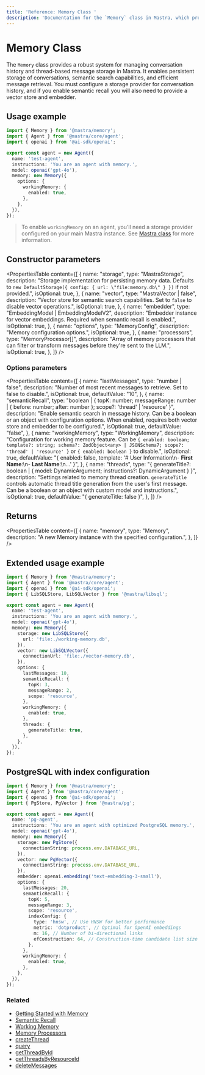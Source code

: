 ```yaml
---
title: 'Reference: Memory Class '
description: 'Documentation for the `Memory` class in Mastra, which provides a robust system for managing conversation history and thread-based message storage.'
---
```


# Memory Class

The `Memory` class provides a robust system for managing conversation history and thread-based message storage in Mastra. It enables persistent storage of conversations, semantic search capabilities, and efficient message retrieval. You must configure a storage provider for conversation history, and if you enable semantic recall you will also need to provide a vector store and embedder.

## Usage example

```typescript filename="src/mastra/agents/test-agent.ts" showLineNumbers copy
import { Memory } from '@mastra/memory';
import { Agent } from '@mastra/core/agent';
import { openai } from '@ai-sdk/openai';

export const agent = new Agent({
  name: 'test-agent',
  instructions: 'You are an agent with memory.',
  model: openai('gpt-4o'),
  memory: new Memory({
    options: {
      workingMemory: {
        enabled: true,
      },
    },
  }),
});
```

> To enable `workingMemory` on an agent, you’ll need a storage provider configured on your main Mastra instance. See [Mastra class](../core/mastra-class) for more information.

## Constructor parameters

<PropertiesTable
content={[
{
name: "storage",
type: "MastraStorage",
description: "Storage implementation for persisting memory data. Defaults to `new DefaultStorage({ config: { url: \"file:memory.db\" } })` if not provided.",
isOptional: true,
},
{
name: "vector",
type: "MastraVector | false",
description: "Vector store for semantic search capabilities. Set to `false` to disable vector operations.",
isOptional: true,
},
{
name: "embedder",
type: "EmbeddingModel<string> | EmbeddingModelV2<string>",
description: "Embedder instance for vector embeddings. Required when semantic recall is enabled.",
isOptional: true,
},
{
name: "options",
type: "MemoryConfig",
description: "Memory configuration options.",
isOptional: true,
},
{
name: "processors",
type: "MemoryProcessor[]",
description: "Array of memory processors that can filter or transform messages before they're sent to the LLM.",
isOptional: true,
},
]}
/>

### Options parameters

<PropertiesTable
content={[
{
name: "lastMessages",
type: "number | false",
description: "Number of most recent messages to retrieve. Set to false to disable.",
isOptional: true,
defaultValue: "10",
},
{
name: "semanticRecall",
type: "boolean | { topK: number; messageRange: number | { before: number; after: number }; scope?: 'thread' | 'resource' }",
description: "Enable semantic search in message history. Can be a boolean or an object with configuration options. When enabled, requires both vector store and embedder to be configured.",
isOptional: true,
defaultValue: "false",
},
{
name: "workingMemory",
type: "WorkingMemory",
description: "Configuration for working memory feature. Can be `{ enabled: boolean; template?: string; schema?: ZodObject<any> | JSONSchema7; scope?: 'thread' | 'resource' }` or `{ enabled: boolean }` to disable.",
isOptional: true,
defaultValue: "{ enabled: false, template: '# User Information\\n- **First Name**:\\n- **Last Name**:\\n...' }",
},
{
name: "threads",
type: "{ generateTitle?: boolean | { model: DynamicArgument<MastraLanguageModel>; instructions?: DynamicArgument<string> } }",
description: "Settings related to memory thread creation. `generateTitle` controls automatic thread title generation from the user's first message. Can be a boolean or an object with custom model and instructions.",
isOptional: true,
defaultValue: "{ generateTitle: false }",
},
]}
/>

## Returns

<PropertiesTable
content={[
{
name: "memory",
type: "Memory",
description: "A new Memory instance with the specified configuration.",
},
]}
/>

## Extended usage example

```typescript filename="src/mastra/agents/test-agent.ts" showLineNumbers copy
import { Memory } from '@mastra/memory';
import { Agent } from '@mastra/core/agent';
import { openai } from '@ai-sdk/openai';
import { LibSQLStore, LibSQLVector } from '@mastra/libsql';

export const agent = new Agent({
  name: 'test-agent',
  instructions: 'You are an agent with memory.',
  model: openai('gpt-4o'),
  memory: new Memory({
    storage: new LibSQLStore({
      url: 'file:./working-memory.db',
    }),
    vector: new LibSQLVector({
      connectionUrl: 'file:./vector-memory.db',
    }),
    options: {
      lastMessages: 10,
      semanticRecall: {
        topK: 3,
        messageRange: 2,
        scope: 'resource',
      },
      workingMemory: {
        enabled: true,
      },
      threads: {
        generateTitle: true,
      },
    },
  }),
});
```

## PostgreSQL with index configuration

```typescript filename="src/mastra/agents/pg-agent.ts" showLineNumbers copy
import { Memory } from '@mastra/memory';
import { Agent } from '@mastra/core/agent';
import { openai } from '@ai-sdk/openai';
import { PgStore, PgVector } from '@mastra/pg';

export const agent = new Agent({
  name: 'pg-agent',
  instructions: 'You are an agent with optimized PostgreSQL memory.',
  model: openai('gpt-4o'),
  memory: new Memory({
    storage: new PgStore({
      connectionString: process.env.DATABASE_URL,
    }),
    vector: new PgVector({
      connectionString: process.env.DATABASE_URL,
    }),
    embedder: openai.embedding('text-embedding-3-small'),
    options: {
      lastMessages: 20,
      semanticRecall: {
        topK: 5,
        messageRange: 3,
        scope: 'resource',
        indexConfig: {
          type: 'hnsw', // Use HNSW for better performance
          metric: 'dotproduct', // Optimal for OpenAI embeddings
          m: 16, // Number of bi-directional links
          efConstruction: 64, // Construction-time candidate list size
        },
      },
      workingMemory: {
        enabled: true,
      },
    },
  }),
});
```

### Related

- [Getting Started with Memory](/docs/memory/overview)
- [Semantic Recall](/docs/memory/semantic-recall)
- [Working Memory](/docs/memory/working-memory)
- [Memory Processors](/docs/memory/memory-processors)
- [createThread](/reference/memory/createThread)
- [query](/reference/memory/query)
- [getThreadById](/reference/memory/getThreadById)
- [getThreadsByResourceId](/reference/memory/getThreadsByResourceId)
- [deleteMessages](/reference/memory/deleteMessages)
